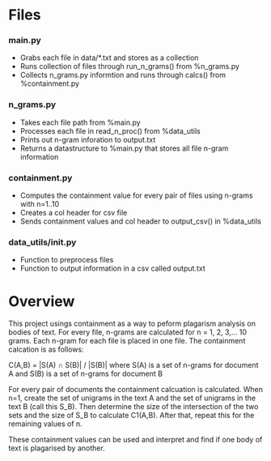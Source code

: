 
# Files

### main.py
- Grabs each file in data/*.txt and stores as a collection
- Runs collection of files through run_n_grams() from %n_grams.py
- Collects n_grams.py informtion and runs through calcs() from %containment.py 

### n_grams.py
- Takes each file path from %main.py 
- Processes each file in read_n_proc() from %data_utils
- Prints out n-gram inforation to output.txt 
- Returns a datastructure to %main.py that stores all file n-gram information

### containment.py 
- Computes the containment value for every pair of files using n-grams with n=1..10
- Creates a col header for csv file 
- Sends containment values and col header to output_csv() in %data_utils

### data_utils/__init__.py 
- Function to preprocess files 
- Function to output information in a csv called output.txt 

# Overview

This project usings containment as a way to peform plagarism analysis on bodies of text. For every file, n-grams are calculated for n = 1, 2, 3,... 10 grams. Each n-gram for each file is placed in one file. The containment calcation is as follows: 

C(A,B) = |S(A) ∩ S(B)| / |S(B)| where S(A) is a set of n-grams for document A and S(B) is a set of n-grams for document B

For every pair of documents the containment calcuation is calculated. When n=1, create the set of unigrams in the text A and the set of unigrams in the text B (call this S_B). Then determine the size of the intersection of the two sets and the size of S_B to calculate C1(A,B). After that, repeat this for the remaining values of n.

These containment values can be used and interpret and find if one body of text is plagarised by another.


      



